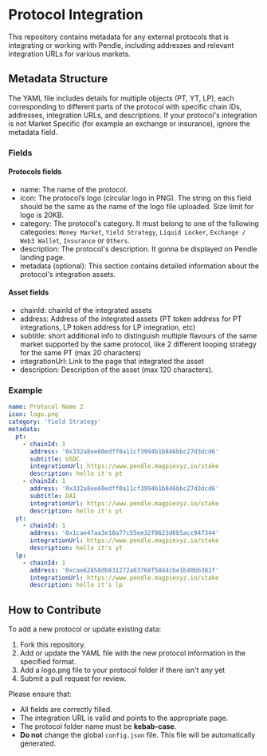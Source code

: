 # Protocol Integration

This repository contains metadata for any external protocols that is integrating or working with Pendle, 
including addresses and relevant integration URLs for various markets.

## Metadata Structure

The YAML file includes details for multiple objects (PT, YT, LP), each corresponding to different parts of the protocol with specific chain IDs, addresses, integration URLs, and descriptions.
If your protocol's integration is not Market Specific (for example an exchange or insurance), ignore the metadata field.

### Fields

#### Protocols fields

 - name: The name of the protocol.
 - icon: The protocol’s logo (circular logo in PNG). The string on this field should be the same as the name of the logo file uploaded. Size limit for logo is 20KB.
 - category: The protocol's category. It must belong to one of the following categories: `Money Market`, `Yield Strategy`, `Liquid Locker`, `Exchange / Web3 Wallet`, `Insurance` or `Others`.
 - description: The protocol's description. It gonna be displayed on Pendle landing page.
 - metadata (optional): This section contains detailed information about the protocol's integration assets.

#### Asset fields
 - chainId: chainId of the integrated assets
 - address: Address of the integrated assets (PT token address for PT integrations, LP token address for LP integration, etc)
 - subtitle: short additional info to distinguish multiple flavours of the same market supported by the same protocol, like 2 different looping strategy for the same PT (max 20 characters)
 - integrationUrl: Link to the page that integrated the asset
 - description: Description of the asset (max 120 characters).

### Example

```yaml
name: Protocol Name 2
icon: logo.png
category: 'Yield Strategy'
metadata:
  pt:
    - chainId: 1
      address: '0x332a8ee60edff0a11cf3994b1b846bbc27d3dcd6'
      subtitle: USDC
      integrationUrl: https://www.pendle.magpiexyz.io/stake
      description: hello it's pt
    - chainId: 1
      address: '0x332a8ee60edff0a11cf3994b1b846bbc27d3dcd6'
      subtitle: DAI
      integrationUrl: https://www.pendle.magpiexyz.io/stake
      description: hello it's pt
  yt:
    - chainId: 1
      address: '0x1cae47aa3e10a77c55ee32f8623d6b5acc947344'
      integrationUrl: https://www.pendle.magpiexyz.io/stake
      description: hello it's yt
  lp:
    - chainId: 1
      address: '0xcae62858db831272a03768f5844cbe1b40bb381f'
      integrationUrl: https://www.pendle.magpiexyz.io/stake
      description: hello it's lp

```

## How to Contribute

To add a new protocol or update existing data:

1. Fork this repository.
2. Add or update the YAML file with the new protocol information in the specified format.
3. Add a logo.png file to your protocol folder if there isn't any yet
4. Submit a pull request for review.

Please ensure that:

 - All fields are correctly filled.
 - The integration URL is valid and points to the appropriate page.
 - The protocol folder name must be **kebab-case**.
 - **Do not** change the global `config.json` file. This file will be automatically generated.
